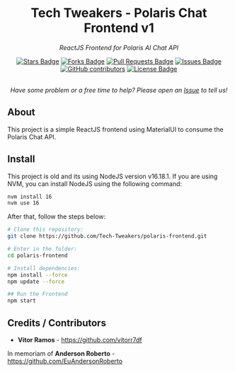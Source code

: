 <h1 align="center">Tech Tweakers - Polaris Chat Frontend v1 </h1>
<p align="center"><i>ReactJS Frontend for Polaris AI Chat API</i></p>

<div align="center">
  <a href="https://github.com/Tech-Tweakers/polaris-frontend/stargazers"><img src="https://img.shields.io/github/stars/Tech-Tweakers/polaris-frontend" alt="Stars Badge"/></a>
<a href="https://github.com/Tech-Tweakers/polaris-frontend/network/members"><img src="https://img.shields.io/github/forks/Tech-Tweakers/polaris-frontend" alt="Forks Badge"/></a>
<a href="https://github.com/Tech-Tweakers/polaris-frontend/pulls"><img src="https://img.shields.io/github/issues-pr/Tech-Tweakers/polaris-frontend" alt="Pull Requests Badge"/></a>
<a href="https://github.com/Tech-Tweakers/polaris-frontend/issues"><img src="https://img.shields.io/github/issues/Tech-Tweakers/polaris-frontend" alt="Issues Badge"/></a>
<a href="https://github.com/Tech-Tweakers/polaris-frontend/graphs/contributors"><img alt="GitHub contributors" src="https://img.shields.io/github/contributors/Tech-Tweakers/polaris-frontend?color=2b9348"></a>
<a href="https://github.com/Tech-Tweakers/polaris-frontend/blob/master/LICENSE"><img src="https://img.shields.io/github/license/Tech-Tweakers/polaris-frontend?color=2b9348" alt="License Badge"/></a>
</div>

<br>
<p align="center"><i>Have some problem or a free time to help? Please open an <a href="https://github.com/Tech-Tweakers/polaris-frontend/issues/new">Issue</a> to tell us!</i></p>

## About

This project is a simple ReactJS frontend using MaterialUI to consume the Polaris Chat API.

## Install

This project is old and its using NodeJS version v16.18.1. If you are using NVM, you can install NodeJS using the following command:

```bash
nvm install 16
nvm use 16
```
After that, follow the steps below:

```bash
# Clone this repository:
git clone https://github.com/Tech-Tweakers/polaris-frontend.git

# Enter in the folder:
cd polaris-frontend

# Install dependencies:
npm install --force
npm update --force

## Run the Frontend
npm start
```

## Credits / Contributors

- **Vitor Ramos** - https://github.com/vitorr7df

In memoriam of **Anderson Roberto** - https://github.com/EuAndersonRoberto 
